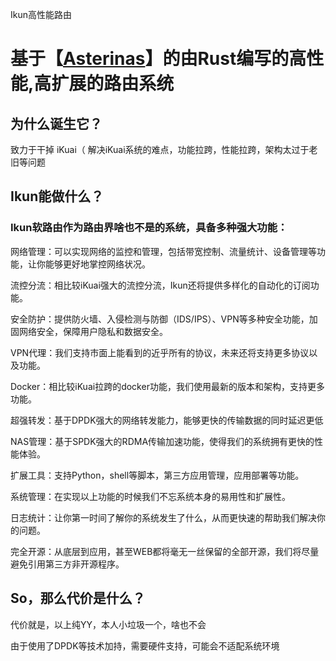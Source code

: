 Ikun高性能路由

# 基于【[Asterinas](https://github.com/asterinas/asterinas)】的由Rust编写的高性能,高扩展的路由系统


## 为什么诞生它？

致力于干掉 iKuai（ 解决iKuai系统的难点，功能拉跨，性能拉跨，架构太过于老旧等问题

## Ikun能做什么？
### Ikun软路由作为路由界啥也不是的系统，具备多种强大功能：

网络管理：可以实现网络的监控和管理，包括带宽控制、流量统计、设备管理等功能，让你能够更好地掌控网络状况。

流控分流：相比较iKuai强大的流控分流，Ikun还将提供多样化的自动化的订阅功能。

安全防护：提供防火墙、入侵检测与防御（IDS/IPS）、VPN等多种安全功能，加固网络安全，保障用户隐私和数据安全。

VPN代理：我们支持市面上能看到的近乎所有的协议，未来还将支持更多协议以及功能。

Docker：相比较iKuai拉跨的docker功能，我们使用最新的版本和架构，支持更多功能。

超强转发：基于DPDK强大的网络转发能力，能够更快的传输数据的同时延迟更低

NAS管理：基于SPDK强大的RDMA传输加速功能，使得我们的系统拥有更快的性能体验。

扩展工具：支持Python，shell等脚本，第三方应用管理，应用部署等功能。

系统管理：在实现以上功能的时候我们不忘系统本身的易用性和扩展性。

日志统计：让你第一时间了解你的系统发生了什么，从而更快速的帮助我们解决你的问题。

完全开源：从底层到应用，甚至WEB都将毫无一丝保留的全部开源，我们将尽量避免引用第三方非开源程序。

## So，那么代价是什么？

代价就是，以上纯YY，本人小垃圾一个，啥也不会

由于使用了DPDK等技术加持，需要硬件支持，可能会不适配系统环境

